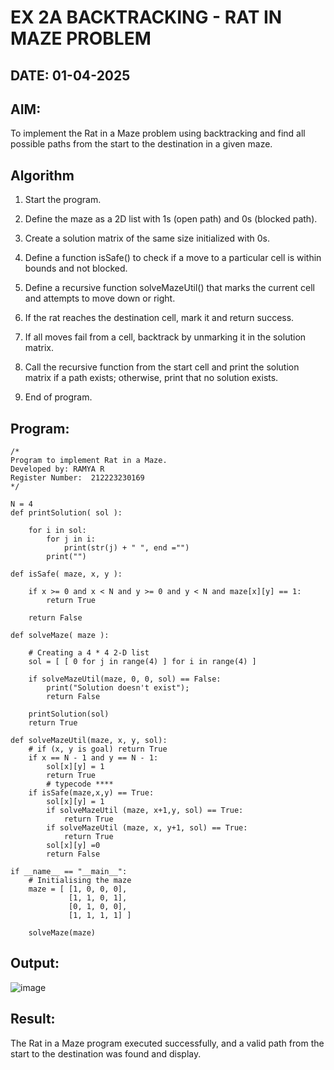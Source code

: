 # EX 2A BACKTRACKING - RAT IN MAZE PROBLEM
## DATE: 01-04-2025
## AIM:
To implement the Rat in a Maze problem using backtracking and find all possible paths from the start to the destination in a given maze.


## Algorithm
1. Start the program.

2. Define the maze as a 2D list with 1s (open path) and 0s (blocked path).

3. Create a solution matrix of the same size initialized with 0s.

4. Define a function isSafe() to check if a move to a particular cell is within bounds and not blocked.

5. Define a recursive function solveMazeUtil() that marks the current cell and attempts to move down or right.

6. If the rat reaches the destination cell, mark it and return success.

7. If all moves fail from a cell, backtrack by unmarking it in the solution matrix.

8. Call the recursive function from the start cell and print the solution matrix if a path exists; otherwise, print that no solution exists.  

9. End of program.
## Program:
```
/*
Program to implement Rat in a Maze.
Developed by: RAMYA R
Register Number:  212223230169
*/

N = 4
def printSolution( sol ):
     
    for i in sol:
        for j in i:
            print(str(j) + " ", end ="")
        print("")

def isSafe( maze, x, y ):
     
    if x >= 0 and x < N and y >= 0 and y < N and maze[x][y] == 1:
        return True
     
    return False

def solveMaze( maze ):
     
    # Creating a 4 * 4 2-D list
    sol = [ [ 0 for j in range(4) ] for i in range(4) ]
     
    if solveMazeUtil(maze, 0, 0, sol) == False:
        print("Solution doesn't exist");
        return False
     
    printSolution(sol)
    return True
     
def solveMazeUtil(maze, x, y, sol):
    # if (x, y is goal) return True
    if x == N - 1 and y == N - 1:
        sol[x][y] = 1
        return True
        # typecode ****
    if isSafe(maze,x,y) == True:
        sol[x][y] = 1
        if solveMazeUtil (maze, x+1,y, sol) == True:
            return True
        if solveMazeUtil (maze, x, y+1, sol) == True:
            return True
        sol[x][y] =0
        return False
        
if __name__ == "__main__":
    # Initialising the maze
    maze = [ [1, 0, 0, 0],
             [1, 1, 0, 1],
             [0, 1, 0, 0],
             [1, 1, 1, 1] ]
              
    solveMaze(maze)
```

## Output:
![image](https://github.com/user-attachments/assets/93ce2221-df29-4f5d-900e-09f0525223db)



## Result:
The Rat in a Maze program executed successfully, and a valid path from the start to the destination was found and display.
